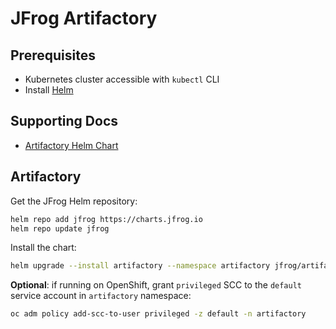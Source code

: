 # JFrog Artifactory

## Prerequisites

- Kubernetes cluster accessible with `kubectl` CLI
- Install [Helm](https://helm.sh/docs/intro/install/)

## Supporting Docs

- [Artifactory Helm Chart](https://github.com/jfrog/charts/tree/master/stable/artifactory)

## Artifactory

Get the JFrog Helm repository:

```sh
helm repo add jfrog https://charts.jfrog.io
helm repo update jfrog
```

Install the chart:

```sh
helm upgrade --install artifactory --namespace artifactory jfrog/artifactory-oss --create-namespace
```

**Optional**: if running on OpenShift, grant `privileged` SCC to the `default` service account in `artifactory` namespace:

```sh
oc adm policy add-scc-to-user privileged -z default -n artifactory
```
